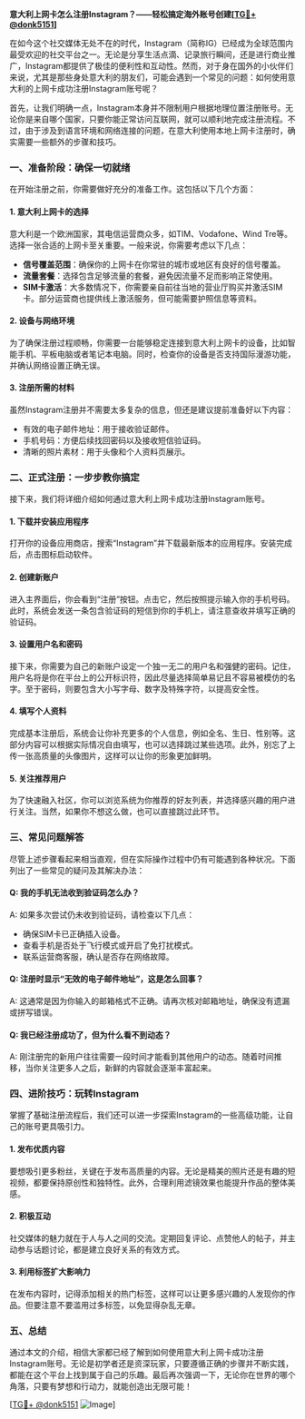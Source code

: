**意大利上网卡怎么注册Instagram？——轻松搞定海外账号创建[[TG💪+ @donk5151](https://t.me/s/donk5151)]**

在如今这个社交媒体无处不在的时代，Instagram（简称IG）已经成为全球范围内最受欢迎的社交平台之一。无论是分享生活点滴、记录旅行瞬间，还是进行商业推广，Instagram都提供了极佳的便利性和互动性。然而，对于身在国外的小伙伴们来说，尤其是那些身处意大利的朋友们，可能会遇到一个常见的问题：如何使用意大利的上网卡成功注册Instagram账号呢？

首先，让我们明确一点，Instagram本身并不限制用户根据地理位置注册账号。无论你是来自哪个国家，只要你能正常访问互联网，就可以顺利地完成注册流程。不过，由于涉及到语言环境和网络连接的问题，在意大利使用本地上网卡注册时，确实需要一些额外的步骤和技巧。

### 一、准备阶段：确保一切就绪

在开始注册之前，你需要做好充分的准备工作。这包括以下几个方面：

#### 1. 意大利上网卡的选择
意大利是一个欧洲国家，其电信运营商众多，如TIM、Vodafone、Wind Tre等。选择一张合适的上网卡至关重要。一般来说，你需要考虑以下几点：
- **信号覆盖范围**：确保你的上网卡在你常驻的城市或地区有良好的信号覆盖。
- **流量套餐**：选择包含足够流量的套餐，避免因流量不足而影响正常使用。
- **SIM卡激活**：大多数情况下，你需要亲自前往当地的营业厅购买并激活SIM卡。部分运营商也提供线上激活服务，但可能需要护照信息等资料。

#### 2. 设备与网络环境
为了确保注册过程顺畅，你需要一台能够稳定连接到意大利上网卡的设备，比如智能手机、平板电脑或者笔记本电脑。同时，检查你的设备是否支持国际漫游功能，并确认网络设置正确无误。

#### 3. 注册所需的材料
虽然Instagram注册并不需要太多复杂的信息，但还是建议提前准备好以下内容：
- 有效的电子邮件地址：用于接收验证邮件。
- 手机号码：方便后续找回密码以及接收短信验证码。
- 清晰的照片素材：用于头像和个人资料页展示。

### 二、正式注册：一步步教你搞定

接下来，我们将详细介绍如何通过意大利上网卡成功注册Instagram账号。

#### 1. 下载并安装应用程序
打开你的设备应用商店，搜索“Instagram”并下载最新版本的应用程序。安装完成后，点击图标启动软件。

#### 2. 创建新账户
进入主界面后，你会看到“注册”按钮。点击它，然后按照提示输入你的手机号码。此时，系统会发送一条包含验证码的短信到你的手机上，请注意查收并填写正确的验证码。

#### 3. 设置用户名和密码
接下来，你需要为自己的新账户设定一个独一无二的用户名和强健的密码。记住，用户名将是你在平台上的公开标识符，因此尽量选择简单易记且不容易被模仿的名字。至于密码，则要包含大小写字母、数字及特殊字符，以提高安全性。

#### 4. 填写个人资料
完成基本注册后，系统会让你补充更多的个人信息，例如全名、生日、性别等。这部分内容可以根据实际情况自由填写，也可以选择跳过某些选项。此外，别忘了上传一张高质量的头像图片，这样可以让你的形象更加鲜明。

#### 5. 关注推荐用户
为了快速融入社区，你可以浏览系统为你推荐的好友列表，并选择感兴趣的用户进行关注。当然，如果你不想这么做，也可以直接跳过此环节。

### 三、常见问题解答

尽管上述步骤看起来相当直观，但在实际操作过程中仍有可能遇到各种状况。下面列出了一些常见的疑问及其解决办法：

#### Q: 我的手机无法收到验证码怎么办？
A: 如果多次尝试仍未收到验证码，请检查以下几点：
- 确保SIM卡已正确插入设备。
- 查看手机是否处于飞行模式或开启了免打扰模式。
- 联系运营商客服，确认是否存在网络故障。

#### Q: 注册时显示“无效的电子邮件地址”，这是怎么回事？
A: 这通常是因为你输入的邮箱格式不正确。请再次核对邮箱地址，确保没有遗漏或拼写错误。

#### Q: 我已经注册成功了，但为什么看不到动态？
A: 刚注册完的新用户往往需要一段时间才能看到其他用户的动态。随着时间推移，当你关注更多人之后，新鲜的内容就会逐渐丰富起来。

### 四、进阶技巧：玩转Instagram

掌握了基础注册流程后，我们还可以进一步探索Instagram的一些高级功能，让自己的账号更具吸引力。

#### 1. 发布优质内容
要想吸引更多粉丝，关键在于发布高质量的内容。无论是精美的照片还是有趣的短视频，都要保持原创性和独特性。此外，合理利用滤镜效果也能提升作品的整体美感。

#### 2. 积极互动
社交媒体的魅力就在于人与人之间的交流。定期回复评论、点赞他人的帖子，并主动参与话题讨论，都是建立良好关系的有效方式。

#### 3. 利用标签扩大影响力
在发布内容时，记得添加相关的热门标签，这样可以让更多感兴趣的人发现你的作品。但要注意不要滥用过多标签，以免显得杂乱无章。

### 五、总结

通过本文的介绍，相信大家都已经了解到如何使用意大利上网卡成功注册Instagram账号。无论是初学者还是资深玩家，只要遵循正确的步骤并不断实践，都能在这个平台上找到属于自己的乐趣。最后再次强调一下，无论你在世界的哪个角落，只要有梦想和行动力，就能创造出无限可能！

[[TG💪+ @donk5151](https://t.me/s/donk5151) ![Image](https://i.postimg.cc/rwNCRYN7/Snipaste-2025-04-30-17-27-05.png)]